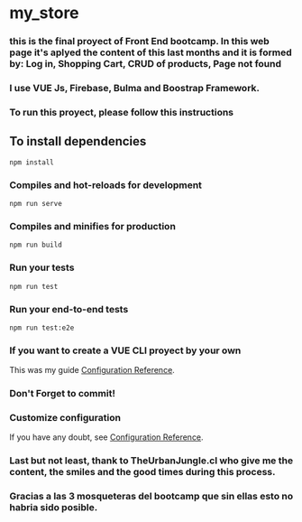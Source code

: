 # my_store

### this is the final proyect of Front End bootcamp.  In this web page it's aplyed the content of this last months and it is formed by: Log in, Shopping Cart, CRUD of products, Page not found

### I use VUE Js, Firebase, Bulma and Boostrap Framework. 

### To run this proyect, please follow this instructions

## To install dependencies
```
npm install
```
### Compiles and hot-reloads for development
```
npm run serve
```

### Compiles and minifies for production
```
npm run build
```

### Run your tests
```
npm run test
```

### Run your end-to-end tests
```
npm run test:e2e
```

### If you want to create a VUE CLI proyect by your own
This was my guide [Configuration Reference](https://www.udemy.com/course/curso-vue/learn/lecture/12756743).

### Don't Forget to commit!

### Customize configuration
If you have any doubt, see [Configuration Reference](https://cli.vuejs.org/config/).


### Last but not least, thank to TheUrbanJungle.cl who give me the content, the smiles and the good times during this process. 

### Gracias a las 3 mosqueteras del bootcamp que sin ellas esto no habria sido posible. 